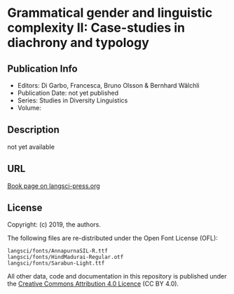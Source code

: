 # Grammatical gender and linguistic complexity II: Case-studies in diachrony and typology 

## Publication Info

- Editors: Di Garbo, Francesca, Bruno Olsson & Bernhard Wälchli
- Publication Date: not yet published
- Series: Studies in Diversity Linguistics  
- Volume: 

## Description
not yet available


## URL

[Book page on langsci-press.org](http://langsci-press.org/catalog/book/237)


## License

Copyright: (c) 2019, the authors.

The following files are re-distributed under the Open Font License (OFL):
```
langsci/fonts/AnnapurnaSIL-R.ttf
langsci/fonts/HindMadurai-Regular.otf
langsci/fonts/Sarabun-Light.ttf
```

All other data, code and documentation in this repository is published under the
[Creative Commons Attribution 4.0 Licence](http://creativecommons.org/licenses/by/4.0/)
(CC BY 4.0).
